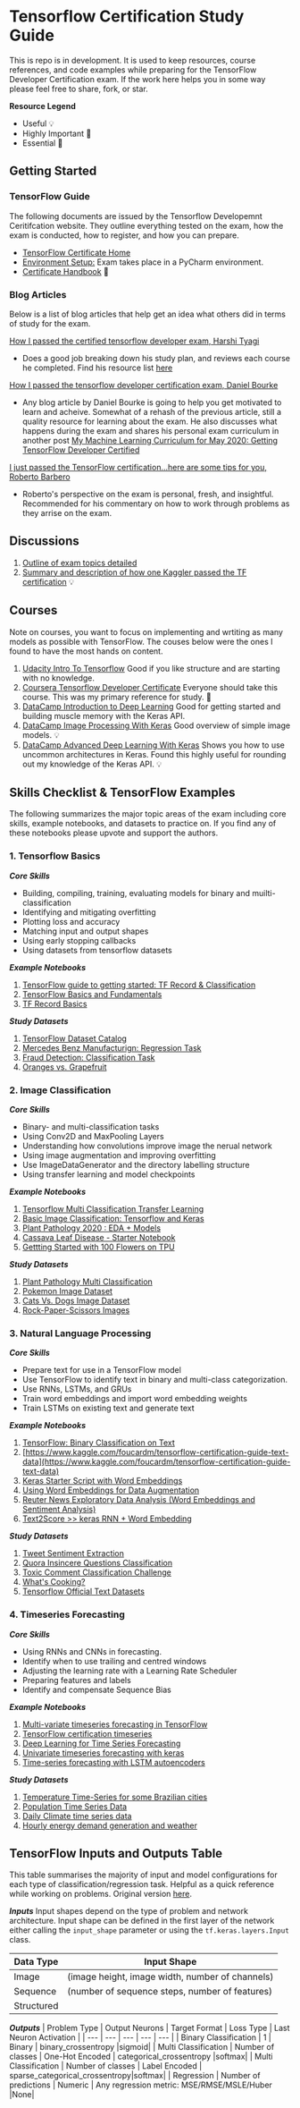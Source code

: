 # Tensorflow Certification Study Guide

This is repo is in development. It is used to keep resources, course references, and code examples while preparing for the TensorFlow Developer Certification exam. If the work here helps you in some way please feel free to share, fork, or star.

**Resource Legend**
- Useful            :bulb:
- Highly Important  :key:
- Essential         :star2:


## Getting Started

### TensorFlow Guide
The following documents are issued by the Tensorflow Developemnt Ceritifcation website. They outline everything tested on the exam, how the exam is conducted, how to register, and how you can prepare.
- [TensorFlow Certificate Home](https://www.tensorflow.org/certificate)
- [Environment Setup:](https://www.tensorflow.org/extras/cert/Setting_Up_TF_Developer_Certificate_Exam.pdf?authuser=4) Exam takes place in a PyCharm environment. 
- [Certificate Handbook](https://www.tensorflow.org/extras/cert/TF_Certificate_Candidate_Handbook.pdf) :star2:

### Blog Articles
Below is a list of blog articles that help get an idea what others did in terms of study for the exam.

[How I passed the certified tensorflow developer exam, Harshi Tyagi](https://www.freecodecamp.org/news/how-i-passed-the-certified-tensorflow-developer-exam/) 
- Does a good job breaking down his study plan, and reviews each course he completed. Find his resource list [here](https://www.notion.so/15049893501f4387893a5de0059ef8a5?v=9154c52a61494668b12802f157bce0d4)

[How I passed the tensorflow developer certification exam, Daniel Bourke](https://towardsdatascience.com/how-i-passed-the-tensorflow-developer-certification-exam-f5672a1eb641) 
- Any blog article by Daniel Bourke is going to help you get motivated to learn and acheive. Somewhat of a rehash of the previous article, still a quality resource for learning about the exam. He also discusses what happens during the exam and shares his personal exam curriculum in another post [My Machine Learning Curriculum for May 2020: Getting TensorFlow Developer Certified](https://www.mrdbourke.com/ml-study-may-2020/)

[I just passed the TensorFlow certification...here are some tips for you, Roberto Barbero](https://medium.com/@rbarbero/tensorflow-certification-tips-d1e0385668c8) 
- Roberto's perspective on the exam is personal, fresh, and insightful. Recommended for his commentary on how to work through problems as they arrise on the exam.

## Discussions
1. [Outline of exam topics detailed](https://www.kaggle.com/questions-and-answers/183715)
2. [Summary and description of how one Kaggler passed the TF certification](https://www.kaggle.com/questions-and-answers/196276) :bulb:

## Courses
Note on courses, you want to focus on implementing and wrtiting as many models as possible with TensorFlow. The couses below were the ones I found to have the most hands on content.

1. [Udacity Intro To Tensorflow](https://www.udacity.com/course/intro-to-tensorflow-for-deep-learning--ud187)
    Good if you like structure and are starting with no knowledge. 
2. [Coursera Tensorflow Developer Certificate](https://www.coursera.org/professional-certificates/tensorflow-in-practice)
    Everyone should take this course. This was my primary reference for study. :key:
3. [DataCamp Introduction to Deep Learning](https://www.datacamp.com/courses/introduction-to-deep-learning-with-keras)
    Good for getting started and building muscle memory with the Keras API.
4. [DataCamp Image Processing With Keras](https://www.datacamp.com/courses/image-processing-with-keras-in-python)
    Good overview of simple image models. :bulb:
5. [DataCamp Advanced Deep Learning With Keras](https://www.datacamp.com/courses/advanced-deep-learning-with-keras)
    Shows you how to use uncommon architectures in Keras. Found this highly useful for rounding out my knowledge of the Keras API. :bulb:
    
    
## Skills Checklist & TensorFlow Examples
The following summarizes the major topic areas of the exam including core skills, example notebooks, and datasets to practice on. If you find any of these notebooks please upvote and support the authors.

### 1. Tensorflow Basics
***Core Skills***
- Building, compiling, training, evaluating models for binary and muilti- classification
- Identifying and mitigating overfitting
- Plotting loss and accuracy
- Matching input and output shapes
- Using early stopping callbacks
- Using datasets from tensorflow datasets

***Example Notebooks***
1. [TensorFlow guide to getting started: TF Record & Classification](https://www.kaggle.com/nicholasjhana/tensorflow-guide-to-getting-started)
2. [TensorFlow Basics and Fundamentals](https://www.kaggle.com/rohandx1996/tensorflow-basics-and-fundamentals)
3. [TF Record Basics](https://www.kaggle.com/ryanholbrook/tfrecords-basics)

***Study Datasets***
1. [TensorFlow Dataset Catalog](https://www.tensorflow.org/datasets/catalog/overview)
2. [Mercedes Benz Manufacturign: Regression Task](https://www.kaggle.com/c/mercedes-benz-greener-manufacturing/data)
3. [Fraud Detection: Classification Task](https://www.kaggle.com/c/talkingdata-adtracking-fraud-detection)
4. [Oranges vs. Grapefruit](https://www.kaggle.com/joshmcadams/oranges-vs-grapefruit)

### 2. Image Classification
***Core Skills***
- Binary- and multi-classification tasks
- Using Conv2D and MaxPooling Layers
- Understanding how convolutions improve image the nerual network
- Using image augmentation and improving overfitting
- Use ImageDataGenerator and the directory labelling structure
- Using transfer learning and model checkpoints

***Example Notebooks***
1. [Tensorflow Multi Classification Transfer Learning](https://www.kaggle.com/nicholasjhana/tensorflow-multi-classification-transfer-learning)
2. [Basic Image Classification: Tensorflow and Keras](https://www.kaggle.com/mansi75/basic-image-classification-tensorflow-and-keras)
3. [Plant Pathology 2020 : EDA + Models](https://www.kaggle.com/tarunpaparaju/plant-pathology-2020-eda-models#Modeling-)
4. [Cassava Leaf Disease - Starter Notebook](https://www.kaggle.com/lavanyask/cassava-leaf-disease-starter-notebook)
5. [Gettting Started with 100 Flowers on TPU](https://www.kaggle.com/mgornergoogle/getting-started-with-100-flowers-on-tpu)

***Study Datasets***
1. [Plant Pathology Multi Classification](https://www.kaggle.com/c/plant-pathology-2020-fgvc7/overview)
2. [Pokemon Image Dataset](https://www.kaggle.com/vishalsubbiah/pokemon-images-and-types)
3. [Cats Vs. Dogs Image Dataset](https://www.kaggle.com/shaunthesheep/microsoft-catsvsdogs-dataset)
4. [Rock-Paper-Scissors Images](https://www.kaggle.com/drgfreeman/rockpaperscissors)

### 3. Natural Language Processing
***Core Skills***
- Prepare text for use in a TensorFlow model
- Use TensorFlow to identify text in binary and multi-class categorization.
- Use RNNs, LSTMs, and GRUs
- Train word embeddings and import word embedding weights
- Train LSTMs on existing text and generate text

***Example Notebooks***
1. [TensorFlow: Binary Classification on Text](https://www.kaggle.com/nicholasjhana/tensorflow-binary-classification-on-text)
2. [https://www.kaggle.com/foucardm/tensorflow-certification-guide-text-data](https://www.kaggle.com/foucardm/tensorflow-certification-guide-text-data)
3. [Keras Starter Script with Word Embeddings](https://www.kaggle.com/sudalairajkumar/keras-starter-script-with-word-embeddings)
4. [Using Word Embeddings for Data Augmentation](https://www.kaggle.com/theoviel/using-word-embeddings-for-data-augmentation)
5. [Reuter News Exploratory Data Analysis (Word Embeddings and Sentiment Analysis)](https://www.kaggle.com/hoonkeng/deep-eda-word-embeddings-sentiment-analysis)
6. [Text2Score >> keras RNN + Word Embedding](https://www.kaggle.com/gidutz/text2score-keras-rnn-word-embedding)

***Study Datasets***
1. [Tweet Sentiment Extraction](https://www.kaggle.com/c/tweet-sentiment-extraction)
2. [Quora Insincere Questions Classification](https://www.kaggle.com/c/quora-insincere-questions-classification)
3. [Toxic Comment Classification Challenge](https://www.kaggle.com/c/jigsaw-toxic-comment-classification-challenge)
4. [What's Cooking?](https://www.kaggle.com/c/whats-cooking-kernels-only/overview/evaluation)
5. [Tensorflow Official Text Datasets](https://www.kaggle.com/imoore/tensorflow-official-text-datasets)

### 4. Timeseries Forecasting
***Core Skills***
- Using RNNs and CNNs in forecasting.
- Identify when to use trailing and centred windows
- Adjusting the learning rate with a Learning Rate Scheduler
- Preparing features and labels
- Identify and compensate Sequence Bias

***Example Notebooks***
1. [Multi-variate timeseries forecasting in TensorFlow](https://www.kaggle.com/nicholasjhana/multi-variate-time-series-forecasting-tensorflow)
2. [TensorFlow certification timeseries](https://www.kaggle.com/foucardm/tensorflow-certification-time-series)
3. [Deep Learning for Time Series Forecasting](https://www.kaggle.com/dimitreoliveira/deep-learning-for-time-series-forecasting)
4. [Univariate timeseries forecasting with keras](https://www.kaggle.com/nicholasjhana/univariate-time-series-forecasting-with-keras)
5. [Time-series forecasting with LSTM autoencoders](https://www.kaggle.com/dimitreoliveira/time-series-forecasting-with-lstm-autoencoders)

***Study Datasets***
1. [Temperature Time-Series for some Brazilian cities](https://www.kaggle.com/volpatto/temperature-timeseries-for-some-brazilian-cities)
2. [Population Time Series Data](https://www.kaggle.com/census/population-time-series-data)
3. [Daily Climate time series data](https://www.kaggle.com/sumanthvrao/daily-climate-time-series-data)
4. [Hourly energy demand generation and weather](https://www.kaggle.com/nicholasjhana/energy-consumption-generation-prices-and-weather)

## TensorFlow Inputs and Outputs Table
This table summarises the majority of input and model configurations for each type of classification/regression task. Helpful as a quick reference while working on problems. Original version [here](https://www.kaggle.com/nicholasjhana/tensorflow-guide-to-getting-started/edit/run/46427918).

***Inputs***
Input shapes depend on the type of problem and network architecture. Input shape can be defined in the first layer of the network either calling the `input_shape` parameter or using the `tf.keras.layers.Input` class.

| Data Type | Input Shape |
| --- | --- |
| Image | (image height, image width, number of channels) |
| Sequence | (number of sequence steps, number of features) |
| Structured |  |

***Outputs***
| Problem Type | Output Neurons | Target Format | Loss Type | Last Neuron Activation |
| --- | --- | --- | --- | --- |
| Binary Classification | 1 | Binary | binary_crossentropy |sigmoid|
| Multi Classification | Number of classes | One-Hot Encoded | categorical_crossentropy |softmax|
| Multi Classification | Number of classes | Label Encoded | sparse_categorical_crossentropy|softmax|
| Regression | Number of predictions | Numeric | Any regression metric: MSE/RMSE/MSLE/Huber |None|

